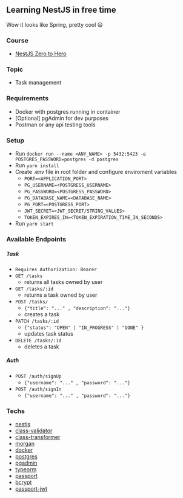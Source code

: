 ## Learning NestJS in free time

Wow it looks like Spring, pretty cool :smiley:

### Course

- [NestJS Zero to Hero](https://www.udemy.com/course/nestjs-zero-to-hero/)

### Topic
- Task management

### Requirements
* Docker with postgres running in container
* [Optional] pgAdmin for dev purposes
* Postman or any api testing tools

### Setup
- Run `docker run --name <ANY_NAME> -p 5432:5423 -e POSTGRES_PASSWORD=postgres -d postgres`
- Run `yarn install`
- Create .env file in root folder and configure enviroment variables
  - `PORT=<APPLICATION_PORT>`
  - `PG_USERNAME=<POSTGRESS_USERNAME>`
  - `PG_PASSWORD=<POSTGRESS_PASSWORD>`
  - `PG_DATABASE_NAME=<DATABASE_NAME>`
  - `PG_PORT=<POSTGRESS_PORT>`
  - `JWT_SECRET=<JWT_SECRET/STRING_VALUES>`
  - `TOKEN_EXPIRES_IN=<TOKEN_EXPIRATION_TIME_IN_SECONDS>`
 - Run `yarn start`

### Available Endpoints
##### Task
- `Requires Authorization: Bearer`
- `GET /tasks`
  - returns all tasks owned by user
- `GET /tasks/:id`
  - returns a task owned by user
- `POST /tasks/`
  - `{"title": "..." , "description": "..."}`
  - creates a task
- `PATCH /tasks/:id`
  - `{"status": "OPEN" | "IN_PROGRESS" | "DONE" }`
  - updates task status
- `DELETE /tasks/:id`
  - deletes a task

##### Auth
- `POST /auth/signUp`
  - `{"username": "..." , "password": "..."}`
- `POST /auth/signIn`
  - `{"username": "..." , "password": "..."}`

### Techs

- [nestjs](https://github.com/nestjs/nest)
- [class-validator](https://github.com/typestack/class-validator)
- [class-transformer](https://github.com/typestack/class-transformer)
- [morgan](https://github.com/expressjs/morgan)
- [docker](https://www.docker.com/)
- [postgres](https://www.postgresql.org/)
- [pgadmin](https://www.pgadmin.org/)
- [typeorm](https://github.com/typeorm/typeorm)
- [passport](https://github.com/jaredhanson/passport)
- [bcrypt](https://github.com/kelektiv/node.bcrypt.js)
- [passport-jwt](https://github.com/mikenicholson/passport-jwt)
